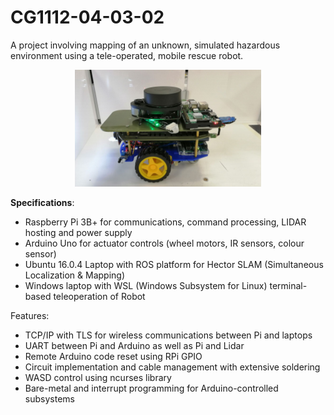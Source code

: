 # CG1112-04-03-02

A project involving mapping of an unknown, simulated hazardous environment using a tele-operated, mobile rescue robot.


<p align="center">
  <img src=Robot.png>
</p>


<b>Specifications</b>:

- Raspberry Pi 3B+ for communications, command processing, LIDAR hosting and power supply
- Arduino Uno for actuator controls (wheel motors, IR sensors, colour sensor)
- Ubuntu 16.0.4 Laptop with ROS platform for Hector SLAM (Simultaneous Localization & Mapping)
- Windows laptop with WSL (Windows Subsystem for Linux) terminal-based teleoperation of Robot

Features:
- TCP/IP with TLS for wireless communications between Pi and laptops
- UART between Pi and Arduino as well as Pi and Lidar
- Remote Arduino code reset using RPi GPIO
- Circuit implementation and cable management with extensive soldering
- WASD control using ncurses library
- Bare-metal and interrupt programming for Arduino-controlled subsystems

